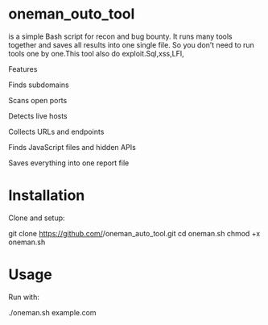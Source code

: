 # oneman_outo_tool  
is a simple Bash script for recon and bug bounty.
It runs many tools together and saves all results into one single file.
So you don’t need to run tools one by one.This tool also do exploit.Sql,xss,LFI,

 Features

Finds subdomains

Scans open ports

Detects live hosts

Collects URLs and endpoints

Finds JavaScript files and hidden APIs

Saves everything into one report file

# Installation

Clone and setup:

git clone https://github.com/<your-username>/oneman_auto_tool.git
cd oneman.sh
chmod +x oneman.sh

# Usage

Run with:

./oneman.sh example.com
